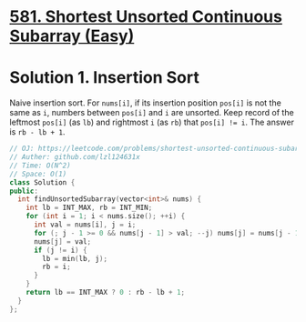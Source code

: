 # [581. Shortest Unsorted Continuous Subarray (Easy)](https://leetcode.com/problems/shortest-unsorted-continuous-subarray)

# Solution 1. Insertion Sort
Naive insertion sort. For `nums[i]`, if its insertion position `pos[i]` is not the same as `i`, numbers between `pos[i]` and `i` are unsorted. Keep record of the leftmost `pos[i]` (as `lb`) and rightmost `i` (as `rb`) that `pos[i] != i`. The answer is `rb - lb + 1`.

```cpp
// OJ: https://leetcode.com/problems/shortest-unsorted-continuous-subarray
// Auther: github.com/lzl124631x
// Time: O(N^2)
// Space: O(1)
class Solution {
public:
  int findUnsortedSubarray(vector<int>& nums) {
    int lb = INT_MAX, rb = INT_MIN;
    for (int i = 1; i < nums.size(); ++i) {
      int val = nums[i], j = i;
      for (; j - 1 >= 0 && nums[j - 1] > val; --j) nums[j] = nums[j - 1];
      nums[j] = val;
      if (j != i) {
        lb = min(lb, j);
        rb = i;
      }
    }
    return lb == INT_MAX ? 0 : rb - lb + 1;
  }
};
```